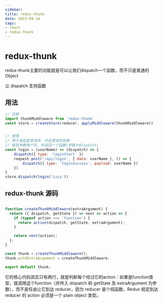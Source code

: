 ```yaml
---
sidebar:
title: redux-thunk
date: 2023-09-14
tags:
- react
- redux-thunk
---
```

# redux-thunk

redux-thunk主要的功能就是可以让我们dispatch一个函数，而不只是普通的 Object

让 dispatch 支持函数

## 用法

```js
// 注册
import thunkMiddleware from 'redux-thunk'
const store = createStore(reducer, applyMiddleware(thunkMiddleware))


// 使用
// 用于发起登录请求，并处理请求结果
// 接受参数用户名，并返回一个函数(参数为dispatch)
const login = (userName) => (dispatch) => {
    dispatch({ type: 'loginStart' })
    request.post('/api/login', { data: userName }, () => {
        dispatch({ type: 'loginSuccess', payload: userName })
    })
}
store.dispatch(login('Lucy'))
```

## redux-thunk 源码

```js

function createThunkMiddleware(extraArgument) {
  return ({ dispatch, getState }) => next => action => {
    if (typeof action === 'function') {
      return action(dispatch, getState, extraArgument);
    }

    return next(action);
  };
}

const thunk = createThunkMiddleware();
thunk.withExtraArgument = createThunkMiddleware;

export default thunk;
```




它的核心代码其实只有两行，就是判断每个经过它的action：如果是function类型，就调用这个function（并传入 dispatch 和 getState 及 extraArgument 为参数），而不是任由让它到达 reducer，因为 reducer 是个纯函数，Redux 规定到达 reducer 的 action 必须是一个 plain object 类型。

























